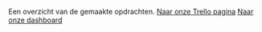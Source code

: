 Een overzicht van de gemaakte opdrachten.
[Naar onze Trello pagina](https://trello.com/b/xllHJlkt/duurzaamhuis-colin-en-thijn)
[Naar onze dashboard](https://31761.hosts1.ma-cloud.nl/DuurzaamHuis/index.html)

